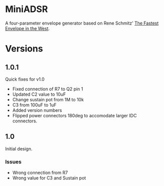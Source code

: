# MiniADSR

A four-parameter envelope generator based on Rene Schmitz' [The Fastest Envelope in the West](https://www.schmitzbits.de/adsr.html).


# Versions

## 1.0.1
Quick fixes for v1.0
- Fixed connection of R7 to Q2 pin 1
- Updated C2 value to 10uF
- Change sustain pot from 1M to 10k
- C3 from 100uF to 1uF
- Added version numbers
- Flipped power connectors 180deg to accomodate larger IDC connectors.

## 1.0
Initial design.

### Issues
- Wrong connection from R7
- Wrong value for C3 and Sustain pot
